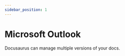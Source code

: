 ```yaml
---
sidebar_position: 1
---
```


# Microsoft Outlook

Docusaurus can manage multiple versions of your docs.